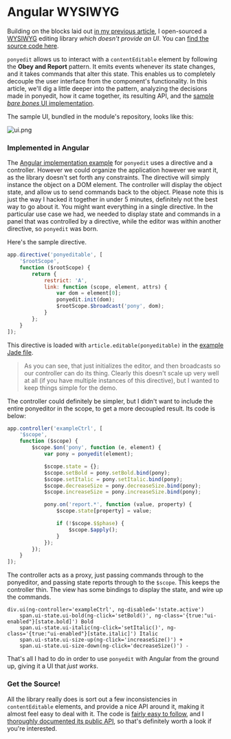 # Angular WYSIWYG

Building on the blocks laid out [in my previous article](/2013/10/25/event-emitter-obey-and-report "Event Emitter: Obey and Report"), I open-sourced a [WYSIWYG](http://en.wikipedia.org/wiki/WYSIWYG "What you see is what you get - Wikipedia") editing library _which doesn't provide an UI_. You can [find the source code here](https://github.com/bevacqua/ponyedit "bevacqua/ponyedit on GitHub").

`ponyedit` allows us to interact with a `contentEditable` element by following the **Obey and Report** pattern. It emits events whenever its state changes, and it takes commands that alter this state. This enables us to completely decouple the user interface from the component's functionality. In this article, we'll dig a little deeper into the pattern, analyzing the decisions made in ponyedit, how it came together, its resulting API, and the [sample _bare bones_ UI implementation](https://github.com/bevacqua/ponyedit/blob/master/web/assets/js/example.js "Sample WYSIWYG using ponyedit").

The sample UI, bundled in the module's repository, looks like this:

![ui.png][1]

### Implemented in Angular

The [Angular implementation example](http://ponyedit.herokuapp.com/angular "Ponyedit using Angular") for `ponyedit` uses a directive and a controller. However we could organize the application however we want it, as the library doesn't set forth any constraints. The directive will simply instance the object on a DOM element. The controller will display the object state, and allow us to send commands back to the object. Please note this is just the way I hacked it together in under 5 minutes, definitely not the best way to go about it. You might want everything in a single directive. In the particular use case we had, we needed to display state and commands in a panel that was controlled by a directive, while the editor was within another directive, so `ponyedit` was born.

Here's the sample directive.

```js
app.directive('ponyeditable', [
    '$rootScope',
    function ($rootScope) {
        return {
            restrict: 'A',
            link: function (scope, element, attrs) {
                var dom = element[0];
                ponyedit.init(dom);
                $rootScope.$broadcast('pony', dom);
            }
        };
    }
]);
```

This directive is loaded with `article.editable(ponyeditable)` in the [example Jade file](https://github.com/bevacqua/ponyedit/blob/master/web/views/angular.jade "Sample Jade file").

> As you can see, that just initializes the editor, and then broadcasts so our controller can do its thing. Clearly this doesn't scale up very well at all (if you have multiple instances of this directive), but I wanted to keep things simple for the demo.

The controller could definitely be simpler, but I didn't want to include the entire ponyeditor in the scope, to get a more decoupled result. Its code is below:

```js
app.controller('exampleCtrl', [
    '$scope',
    function ($scope) {
        $scope.$on('pony', function (e, element) {
            var pony = ponyedit(element);

            $scope.state = {};
            $scope.setBold = pony.setBold.bind(pony);
            $scope.setItalic = pony.setItalic.bind(pony);
            $scope.decreaseSize = pony.decreaseSize.bind(pony);
            $scope.increaseSize = pony.increaseSize.bind(pony);

            pony.on('report.*', function (value, property) {
                $scope.state[property] = value;

                if (!$scope.$$phase) {
                    $scope.$apply();
                }
            });
        });
    }
]);
```

The controller acts as a proxy, just passing commands through to the ponyeditor, and passing state reports through to the `$scope`. This keeps the controller thin. The view has some bindings to display the state, and wire up the commands.

```jade
div.ui(ng-controller='exampleCtrl', ng-disabled='!state.active')
    span.ui-state.ui-bold(ng-click='setBold()', ng-class='{true:"ui-enabled"}[state.bold]') Bold
    span.ui-state.ui-italic(ng-click='setItalic()', ng-class='{true:"ui-enabled"}[state.italic]') Italic
    span.ui-state.ui-size-up(ng-click='increaseSize()') +
    span.ui-state.ui-size-down(ng-click='decreaseSize()') -
```

That's all I had to do in order to use `ponyedit` with Angular from the ground up, giving it a UI that _just works_.

### Get the Source!

All the library really does is sort out a few inconsistencies in `contentEditable` elements, and provide a nice API around it, making it almost feel easy to deal with it. The code is [fairly easy to follow](https://github.com/bevacqua/ponyedit/blob/master/src/ponyedit.js "ponyedit.js on GitHub"), and I [thoroughly documented its public API](https://github.com/bevacqua/ponyedit#api "Ponyedit API documentation on GitHub"), so that's definitely worth a look if you're interested.

  [1]: http://i.imgur.com/NYNlIWg.png "A sample UI implementation for ponyedit"